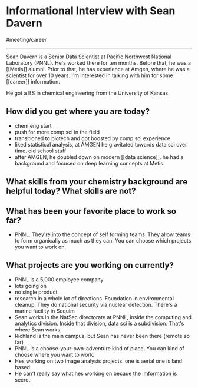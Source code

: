 # Informational Interview with Sean Davern
#meeting/career

---
Sean Davern is a Senior Data Scientist at Pacific Northwest National Laboratory (PNNL). He's worked there for ten months. Before that, he was a [[Metis]] alumni. Prior to that, he has experience at Amgen, where he was a scientist for over 10 years. I'm interested in talking with him for some [[career]] information.

He got a BS in chemical engineering from the University of Kansas. 

## How did you get where you are today?
- chem eng start
- push for more comp sci in the field
- transitioned to biotech and got boosted by comp sci experience
- liked statistical analysis, at AMGEN he gravitated towards data sci over time. old school stuff
- after AMGEN, he doubled down on modern [[data science]]. he had a background and focused on deep learning concepts at Metis. 

## What skills from your chemistry background are helpful today? What skills are not?


## What has been your favorite place to work so far?
- PNNL. They're into the concept of self forming teams .They allow teams to form organically as much as they can. You can choose which projects you want to work on. 

## What projects are you working on currently?
- PNNL is a 5,000 employee company
- lots going on
- no single product
- research in a whole lot of directions. Foundation in environmental cleanup. They do national security via nuclear detection. There's a marine facility in Sequim
- Sean works in the NatSec directorate at PNNL, inside the computing and analytics division. Inside that division, data sci is a subdivision. That's where Sean works. 
- Richland is the main campus, but Sean has never been there (remote so far)
- PNNL is a choose-your-own-adventure kind of place. You can kind of choose where you want to work. 
- Hes working on two image analysis projects. one is aerial one is land based. 
- He can't really say what hes working on becaue the imformation is secret. 